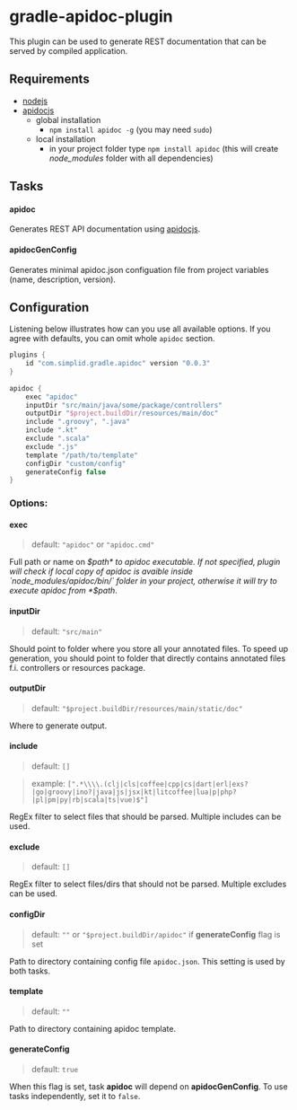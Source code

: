 gradle-apidoc-plugin
====================

This plugin can be used to generate REST documentation that can be served by 
compiled application.

Requirements
------------

* [nodejs](https://nodejs.org/en/download/)
* [apidocjs](http://apidocjs.com/)
    * global installation 
        * `npm install apidoc -g` (you may need `sudo`)
    * local installation
        * in your project folder type `npm install apidoc` (this will create *node_modules* folder with all dependencies)

Tasks
-----

#### apidoc

Generates REST API documentation using [apidocjs](http://apidocjs.com/). 

#### apidocGenConfig

Generates minimal apidoc.json configuation file from project variables (name, description, version).

Configuration
-------------

Listening below illustrates how can you use all available options.
If you agree with defaults, you can omit whole `apidoc` section.

```groovy
plugins {
    id "com.simplid.gradle.apidoc" version "0.0.3"
}
 
apidoc {
    exec "apidoc"
    inputDir "src/main/java/some/package/controllers"
    outputDir "$project.buildDir/resources/main/doc"
    include ".groovy", ".java"
    include ".kt"
    exclude ".scala"
    exclude ".js"
    template "/path/to/template"
    configDir "custom/config"
    generateConfig false
}
```

### Options:

#### exec
> default: `"apidoc"` or `"apidoc.cmd"`

Full path or name on *$path* to apidoc executable. If not specified, plugin will check if local copy of
apidoc is avaible inside `node_modules/apidoc/bin/` folder in your project, otherwise it will try to 
execute apidoc from *$path*.

#### inputDir
> default: `"src/main"`

Should point to folder where you store all your annotated files. To speed up generation, you should 
point to folder that directly contains annotated files f.i. controllers or resources package.

#### outputDir
> default: `"$project.buildDir/resources/main/static/doc"`

Where to generate output.

#### include
> default: `[]`

> example: `[".*\\\\.(clj|cls|coffee|cpp|cs|dart|erl|exs?|go|groovy|ino?|java|js|jsx|kt|litcoffee|lua|p|php?|pl|pm|py|rb|scala|ts|vue)$"]`

RegEx filter to select files that should be parsed. Multiple includes can be used.

#### exclude
> default: `[]`

RegEx filter to select files/dirs that should not be parsed. Multiple excludes can be used.

#### configDir
> default: `""` or `"$project.buildDir/apidoc"` if **generateConfig** flag is set

Path to directory containing config file `apidoc.json`. This setting is used by both tasks. 

#### template
> default: `""`

Path to directory containing apidoc template.

#### generateConfig
> default: `true`

When this flag is set, task **apidoc** will depend on **apidocGenConfig**. To use tasks 
independently, set it to `false`.
